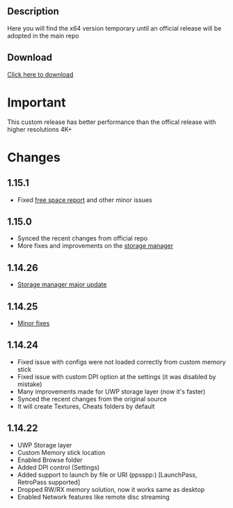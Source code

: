 ## Description
Here you will find the x64 version temporary until an official release will be adopted in the main repo

## Download

<a href="https://github.com/basharast/PPSSPP-UWP-ARM/raw/main/x64/PPSSPP%201.15.1.zip">Click here to download</a>

# Important

This custom release has better performance than the offical release with higher resolutions 4K+

# Changes 

## 1.15.1

- Fixed [free space report](https://github.com/hrydgard/ppsspp/pull/17350/commits/808ff28aa5daf81fcd652c4977d3926409569e9d) and other minor issues

## 1.15.0

- Synced the recent changes from official repo
- More fixes and improvements on the [storage manager](https://github.com/hrydgard/ppsspp/pull/17350/commits/9b0577351fde7ac334bec33ab603cc38b69196dd)

## 1.14.26

- [Storage manager major update](https://github.com/hrydgard/ppsspp/pull/17350/commits/05776ee6af55e162a378a8a384619e4f677ffa8b)

## 1.14.25

- [Minor fixes](https://github.com/hrydgard/ppsspp/pull/17350/commits/cb5d18cb03c6db300bc06027376412d53e783ee0)

## 1.14.24

- Fixed issue with configs were not loaded correctly from custom memory stick
- Fixed issue with custom DPI option at the settings (it was disabled by mistake)
- Many improvements made for UWP storage layer (now it's faster)
- Synced the recent changes from the original source
- It will create Textures, Cheats folders by default

## 1.14.22

- UWP Storage layer
- Custom Memory stick location
- Enabled Browse folder
- Added DPI control (Settings)
- Added support to launch by file or URI (ppsspp:) [LaunchPass, RetroPass supported]
- Dropped RW/RX memory solution, now it works same as desktop
- Enabled Network features like remote disc streaming
